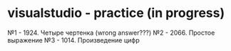 # visualstudio - practice (in progress)
№1 - 1924. Четыре чертенка (wrong answer???)
№2 - 2066. Простое выражение
№3 - 1014. Произведение цифр